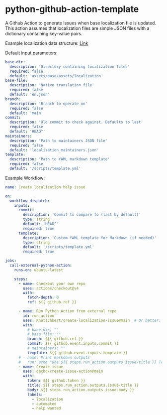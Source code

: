 # python-github-action-template
A Github Action to generate Issues when base localization file is updated.
This action assumes that localization files are simple JSON files with a dictionary containing key-value pairs.

Example localization data structure: [Link](https://github.com/Mythical-Github/ue4ss_installer_gui/tree/dev/assets/base/assets/localization)

Default input parameters:
```yaml
base-dir:
  description: 'Directory containing localization files'
  required: false
  default: 'assets/base/assets/localization'
base-file:
  description: 'Native translation file'
  required: false
  default: 'en.json'
branch:
  description: 'Branch to operate on'
  required: false
  default: 'main'
commit:
  description: 'Old commit to check against. Defaults to last'
  required: false
  default: 'HEAD^'
maintainers:
  description: 'Path to maintainers JSON file'
  required: false
  default: 'localization_maintainers.json'
template:
  description: 'Path to YAML markdown template'
  required: false
  default: '/scripts/template.yml'
```

Example Workflow:

```yaml
name: Create localization help issue

on:
  workflow_dispatch:
    inputs:
      commit:
        description: 'Commit to compare to (last by default)'
        type: string
        default: 'HEAD^'
        required: true
      template:
        description: 'Custom YAML template for Markdown (if needed)'
        type: string
        default: '/scripts/template.yml'
        required: true

jobs:
  call-external-python-action:
    runs-on: ubuntu-latest

    steps:
      - name: Checkout your own repo
        uses: actions/checkout@v4
        with:
          fetch-depth: 0
          ref: ${{ github.ref }}

      - name: Run Python Action from external repo
        id: run_action
        uses: Knutschbert/create-localization-issue@main  # Or better: use a commit SHA or tag
        with:
          # base_dir: ""
          # base_file: ""
          branch: ${{ github.ref }}
          commit: ${{ github.event.inputs.commit }}
          # maintainers: ""
          template: ${{ github.event.inputs.template }}
      # - name: Print markdown outputs
      #   run: echo "One ${{ steps.run_action.outputs.issue-title }} Two ${{ steps.run_action.outputs.issue-body }}"
      - name: Create issue
        uses: dacbd/create-issue-action@main
        with:
          token: ${{ github.token }}
          title: ${{ steps.run_action.outputs.issue-title }}
          body: ${{ steps.run_action.outputs.issue-body }}
          labels:
            - localization
            - automated
            - help wanted
```
